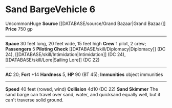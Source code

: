 ﻿---
ac: '20'
fortitude: '+14'
hardness: '5'
hp: '90'
id: '43'
item_category: Vehicles
land_speed: '40'
level: '6'
max_speed: '40'
name: Sand Barge
price: 750 gp
rarity: Uncommon
size: Huge
source: '[[DATABASE/source/Grand Bazaar|Grand Bazaar]]'
trait:
- '[[DATABASE/trait/Uncommon|Uncommon]]'
type: Vehicle

---
# Sand Barge<span class="item-type">Vehicle 6</span>

<span class="trait-uncommon item-trait">Uncommon</span><span class="trait-size item-trait">Huge</span>
**Source** [[DATABASE/source/Grand Bazaar|Grand Bazaar]]
**Price** 750 gp

---
**Space** 30 feet long, 20 feet wide, 15 feet high
**Crew** 1 pilot, 2 crew; **Passengers** 5
**Piloting Check** [[DATABASE/skill/Diplomacy|Diplomacy]] (DC 24), [[DATABASE/skill/Intimidation|Intimidation]] (DC 24), [[DATABASE/skill/Lore|Sailing Lore]] (DC 22)

---
**AC** 20; **Fort** +14
**Hardness** 5, **HP** 90 (BT 45); **Immunities** object immunities

---
**Speed** 40 feet (rowed, wind)
**Collision** 4d10 (DC 22)
**Sand Skimmer** The sand barge can travel over sand, water, and quicksand equally well, but it can't traverse solid ground.